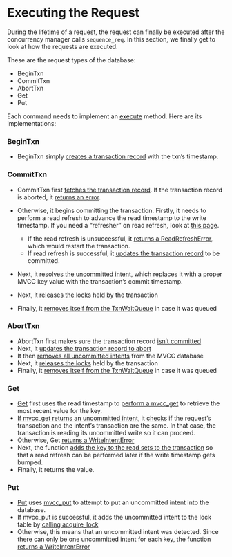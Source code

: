 # Executing the Request

During the lifetime of a request, the request can finally be executed after the concurrency manager calls `sequence_req`.  In this section, we finally get to look at how the requests are executed. 

These are the request types of the database:

- BeginTxn
- CommitTxn
- AbortTxn
- Get
- Put

Each command needs to implement an [execute](https://github.com/brianshih1/little-key-value-db/blob/66f355d1a03c488c4f0aee5b8dc66796398bb4de/src/execute/request.rs#L93) method. Here are its implementations:

### BeginTxn

- BeginTxn simply [creates a transaction record](https://github.com/brianshih1/little-key-value-db/blob/66f355d1a03c488c4f0aee5b8dc66796398bb4de/src/execute/request.rs#L124) with the txn’s timestamp.

### CommitTxn

- CommitTxn first [fetches the transaction record](https://github.com/brianshih1/little-key-value-db/blob/66f355d1a03c488c4f0aee5b8dc66796398bb4de/src/execute/request.rs#L254).  If the transaction record is aborted, it [returns an error](https://github.com/brianshih1/little-key-value-db/blob/66f355d1a03c488c4f0aee5b8dc66796398bb4de/src/execute/request.rs#L265).

- Otherwise, it begins committing the transaction. Firstly, it needs to perform a read refresh to advance the read timestamp to the write timestamp. If you need a “refresher” on read refresh, look at [this page](https://brianshih1.github.io/mini-key-value-db/chapter_3/read_refresh.html).

  - If the read refresh is unsuccessful, it [returns a ReadRefreshError](https://github.com/brianshih1/little-key-value-db/blob/66f355d1a03c488c4f0aee5b8dc66796398bb4de/src/execute/request.rs#L271), which would restart the transaction.
  - If read refresh is successful, it [updates the transaction record](https://github.com/brianshih1/little-key-value-db/blob/66f355d1a03c488c4f0aee5b8dc66796398bb4de/src/execute/request.rs#L275) to be committed.

- Next, it [resolves the uncommitted intent](https://github.com/brianshih1/little-key-value-db/blob/66f355d1a03c488c4f0aee5b8dc66796398bb4de/src/execute/request.rs#LL280C18-L280C41), which replaces it with a proper MVCC key value with the transaction’s commit timestamp.

- Next, it [releases the locks](https://github.com/brianshih1/little-key-value-db/blob/66f355d1a03c488c4f0aee5b8dc66796398bb4de/src/execute/request.rs#L281) held by the transaction

- Finally, it [removes itself from the TxnWaitQueue](https://github.com/brianshih1/little-key-value-db/blob/efa45d5873e6536a52e2f08270e693f45ecaaeba/src/execute/request.rs#L195) in case it was queued

### AbortTxn

- AbortTxn first makes sure the transaction record [isn’t committed](https://github.com/brianshih1/little-key-value-db/blob/66f355d1a03c488c4f0aee5b8dc66796398bb4de/src/execute/request.rs#L169)
- Next, it [updates the transaction record to abort](https://github.com/brianshih1/little-key-value-db/blob/66f355d1a03c488c4f0aee5b8dc66796398bb4de/src/execute/request.rs#L176)
- It then [removes all uncommitted intents](https://github.com/brianshih1/little-key-value-db/blob/66f355d1a03c488c4f0aee5b8dc66796398bb4de/src/execute/request.rs#L181) from the MVCC database
- Next, it [releases the locks](https://github.com/brianshih1/little-key-value-db/blob/efa45d5873e6536a52e2f08270e693f45ecaaeba/src/execute/request.rs#L281) held by the transaction
- Finally, it [removes itself from the TxnWaitQueue](https://github.com/brianshih1/little-key-value-db/blob/efa45d5873e6536a52e2f08270e693f45ecaaeba/src/execute/request.rs#L298) in case it was queued

### Get

- [Get](https://github.com/brianshih1/little-key-value-db/blob/efa45d5873e6536a52e2f08270e693f45ecaaeba/src/execute/request.rs#L338) first uses the read timestamp to [perform a mvcc_get](https://github.com/brianshih1/little-key-value-db/blob/efa45d5873e6536a52e2f08270e693f45ecaaeba/src/execute/request.rs#L342) to retrieve the most recent value for the key.
- [If mvcc_get returns an uncommitted intent](https://github.com/brianshih1/little-key-value-db/blob/efa45d5873e6536a52e2f08270e693f45ecaaeba/src/execute/request.rs#L350), it [checks](https://github.com/brianshih1/little-key-value-db/blob/efa45d5873e6536a52e2f08270e693f45ecaaeba/src/execute/request.rs#L351) if the request’s transaction and the intent’s transaction are the same. In that case, the transaction is reading its uncommitted write so it can proceed.
- Otherwise, Get [returns a WriteIntentError](https://github.com/brianshih1/little-key-value-db/blob/efa45d5873e6536a52e2f08270e693f45ecaaeba/src/execute/request.rs#L355)
- Next, the function [adds the key to the read sets to the transaction](https://github.com/brianshih1/little-key-value-db/blob/efa45d5873e6536a52e2f08270e693f45ecaaeba/src/execute/request.rs#L365) so that a read refresh can be performed later if the write timestamp gets bumped.
- Finally, it returns the value.

### Put

- [Put](https://github.com/brianshih1/little-key-value-db/blob/efa45d5873e6536a52e2f08270e693f45ecaaeba/src/execute/request.rs#L390) uses [mvcc_put](https://github.com/brianshih1/little-key-value-db/blob/efa45d5873e6536a52e2f08270e693f45ecaaeba/src/execute/request.rs#L391) to attempt to put an uncommitted intent into the database.
- If mvcc_put is successful, it adds the uncommitted intent to the lock table by [calling acquire_lock](https://github.com/brianshih1/little-key-value-db/blob/efa45d5873e6536a52e2f08270e693f45ecaaeba/src/execute/request.rs#L404)
- Otherwise, this means that an uncommitted intent was detected. Since there can only be one uncommitted intent for each key, the function [returns a WriteIntentError](https://github.com/brianshih1/little-key-value-db/blob/efa45d5873e6536a52e2f08270e693f45ecaaeba/src/execute/request.rs#L419)